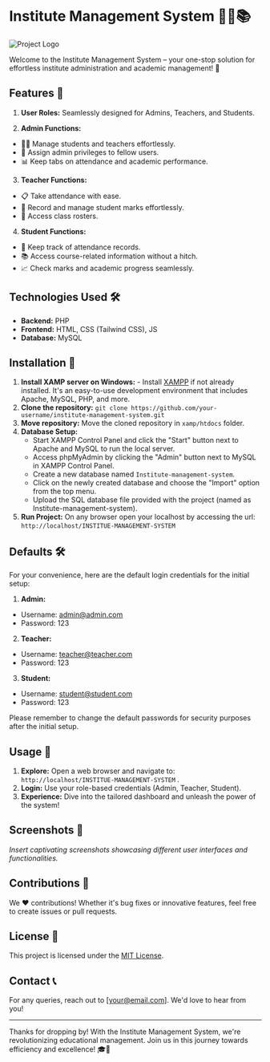 # Institute Management System 👩‍🏫📚

![Project Logo](link_to_logo_image)

Welcome to the Institute Management System – your one-stop solution for effortless institute administration and academic management! 🚀

## Features 🌟

1.  **User Roles:** Seamlessly designed for Admins, Teachers, and Students.

2.  **Admin Functions:**
  - 🧑‍🔧 Manage students and teachers effortlessly.
  - 👑 Assign admin privileges to fellow users.
  - 📊 Keep tabs on attendance and academic performance.
3.  **Teacher Functions:**
  - 📋 Take attendance with ease.
  - 📝 Record and manage student marks effortlessly.
  - 🎒 Access class rosters.
4. **Student Functions:**
  - 📅 Keep track of attendance records.
  - 📚 Access course-related information without a hitch.
  - 📈 Check marks and academic progress seamlessly.

## Technologies Used 🛠️

- **Backend:** PHP
- **Frontend:** HTML, CSS (Tailwind CSS), JS
- **Database:** MySQL

## Installation 🚧
1. **Install XAMP server on Windows:** - Install [XAMPP](https://www.apachefriends.org/index.html) if not already installed. It's an easy-to-use development environment that includes Apache, MySQL, PHP, and more.
2. **Clone the repository:** `git clone https://github.com/your-username/institute-management-system.git`
3. **Move repository:** Move the cloned repository in `xamp/htdocs` folder.
4. **Database Setup:**
   - Start XAMPP Control Panel and click the "Start" button next to Apache and MySQL to run the local server.
   - Access phpMyAdmin by clicking the "Admin" button next to MySQL in XAMPP Control Panel.
   - Create a new database named `Institute-management-system`.
   - Click on the newly created database and choose the "Import" option from the top menu.
   - Upload the SQL database file provided with the project (named as Institute-management-system).
5. **Run Project:** On any browser open your localhost by accessing the url: `http://localhost/INSTITUE-MANAGEMENT-SYSTEM` 

## Defaults 🛠️
For your convenience, here are the default login credentials for the initial setup:
1. **Admin:**
- Username: admin@admin.com
- Password: 123

2. **Teacher:**
- Username: teacher@teacher.com
- Password: 123

3. **Student:**
- Username: student@student.com
- Password: 123

Please remember to change the default passwords for security purposes after the initial setup.

## Usage 🚀

1. **Explore:** Open a web browser and navigate to: `http://localhost/INSTITUE-MANAGEMENT-SYSTEM` 
.
2. **Login:** Use your role-based credentials (Admin, Teacher, Student).
3. **Experience:** Dive into the tailored dashboard and unleash the power of the system!

## Screenshots 📸

_Insert captivating screenshots showcasing different user interfaces and functionalities._

## Contributions 🙌

We ❤️ contributions! Whether it's bug fixes or innovative features, feel free to create issues or pull requests.

## License 📜

This project is licensed under the [MIT License](link_to_license_file).

## Contact 📞

For any queries, reach out to [your@email.com]. We'd love to hear from you!

---

Thanks for dropping by! With the Institute Management System, we're revolutionizing educational management. Join us in this journey towards efficiency and excellence! 🎓🌟
